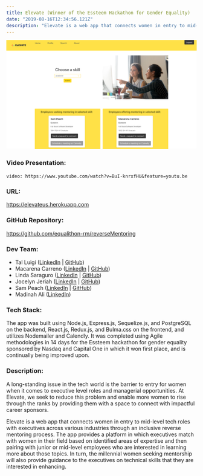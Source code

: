 ```yaml
---
title: Elevate (Winner of the Essteem Hackathon for Gender Equality)
date: "2019-08-16T12:34:56.121Z"
description: "Elevate is a web app that connects women in entry to mid-level tech roles with executives across various industries through an inclusive reverse mentoring process. The app provides a platform in which executives match with women in their field based on identified areas of expertise and then pairing with junior or mid-level employees who are interested in learning more about those topics. In turn, the millennial women seeking mentorship will also provide guidance to the executives on technical skills that they are interested in enhancing."
---
```


![Elevate Screenshot](./elevate.png)

### Video Presentation:

`video: https://www.youtube.com/watch?v=BuI-knrxfHU&feature=youtu.be`

### URL:

https://elevateus.herokuapp.com

### GitHub Repository:

https://github.com/equalithon-rm/reverseMentoring

### Dev Team:

- Tal Luigi ([LinkedIn](https://www.linkedin.com/in/talluigi) | [GitHub](https://github.com/luigilegion))
- Macarena Carreno ([LinkedIn](https://www.linkedin.com/in/mcarrenog) | [GitHub](https://github.com/macarenacarreno))
- Linda Saraguro ([LinkedIn](https://www.linkedin.com/in/linda-saraguro-123524122) | [GitHub](https://github.com/saragurol))
- Jocelyn Jeriah ([LinkedIn](https://www.linkedin.com/in/jocelynjeriah) | [GitHub](https://github.com/luminousbeam))
- Sam Peach ([LinkedIn](https://www.linkedin.com/in/sam-peach) | [GitHub](https://github.com/sam-peach))
- Madinah Ali ([LinkedIn](https://www.linkedin.com/in/madinahali))

### Tech Stack:

The app was built using Node.js, Express.js, Sequelize.js, and PostgreSQL on the backend, React.js, Redux.js, and Bulma.css on the frontend, and utilizes Nodemailer and Calendly. It was completed using Agile methodologies in 14 days for the Essteem hackathon for gender equality sponsored by Nasdaq and Capital One in which it won first place, and is continually being improved upon.

### Description:

A long-standing issue in the tech world is the barrier to entry for women when it comes to executive level roles and managerial opportunities. At Elevate, we seek to reduce this problem and enable more women to rise through the ranks by providing them with a space to connect with impactful career sponsors.

Elevate is a web app that connects women in entry to mid-level tech roles with executives across various industries through an inclusive reverse mentoring process. The app provides a platform in which executives match with women in their field based on identified areas of expertise and then pairing with junior or mid-level employees who are interested in learning more about those topics. In turn, the millennial women seeking mentorship will also provide guidance to the executives on technical skills that they are interested in enhancing.
